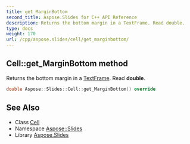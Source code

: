 ```yaml
---
title: get_MarginBottom
second_title: Aspose.Slides for C++ API Reference
description: Returns the bottom margin in a TextFrame. Read double.
type: docs
weight: 170
url: /cpp/aspose.slides/cell/get_marginbottom/
---
```

## Cell::get_MarginBottom method


Returns the bottom margin in a [TextFrame](../../textframe/). Read **double**.

```cpp
double Aspose::Slides::Cell::get_MarginBottom() override
```

## See Also

* Class [Cell](../)
* Namespace [Aspose::Slides](../../)
* Library [Aspose.Slides](../../../)
